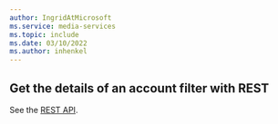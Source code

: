 ```yaml
---
author: IngridAtMicrosoft
ms.service: media-services 
ms.topic: include
ms.date: 03/10/2022
ms.author: inhenkel
---
```


## Get the details of an account filter with REST

See the [REST API](/rest/api/media/account-filters/get).
